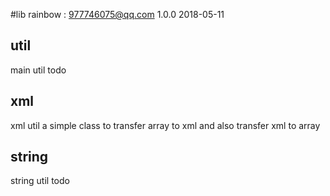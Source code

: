 #lib
rainbow : 977746075@qq.com
1.0.0
2018-05-11

## util
main util
todo

## xml
xml util
a simple class to transfer array to xml and also transfer xml to array

## string
string util
todo
